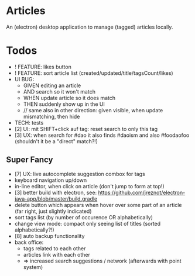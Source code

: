 # Articles

An (electron) desktop application to manage (tagged) articles locally.

# Todos

* ! FEATURE: likes button
* ! FEATURE: sort article list (created/updated/title/tagsCount/likes)
* UI BUG:
    * GIVEN editing an article
    *   AND search so it won't match
    * WHEN update article so it does match
    * THEN suddenly show up in the UI
    * // same also in other direction: given visible, when update mismatching, then hide 
* TECH: tests
* [2] UI: mit SHIFT+click auf tag: reset search to only this tag
* [3] UX: when search for #dao it also finds #daoism and also #foodaofoo (shouldn't it be a "direct" match?!)

## Super Fancy

* [7] UX: live autocomplete suggestion combox for tags
* keyboard navigation up/down
* in-line editor, when click on article (don't jump to form at top!)
* [3] better build with electron, see: https://github.com/jreznot/electron-java-app/blob/master/build.gradle
* delete button which appears when hover over some part of an article (far right, just slightly indicated)
* sort tags list (by number of occurence OR alphabetically)
* change view mode: compact only seeing list of titles (sorted alphabetically?!)
* [8] auto backup functionality
* back office:
	* tags related to each other
	* articles link with each other
	* => increased search suggestions / network (afterwards with point system)